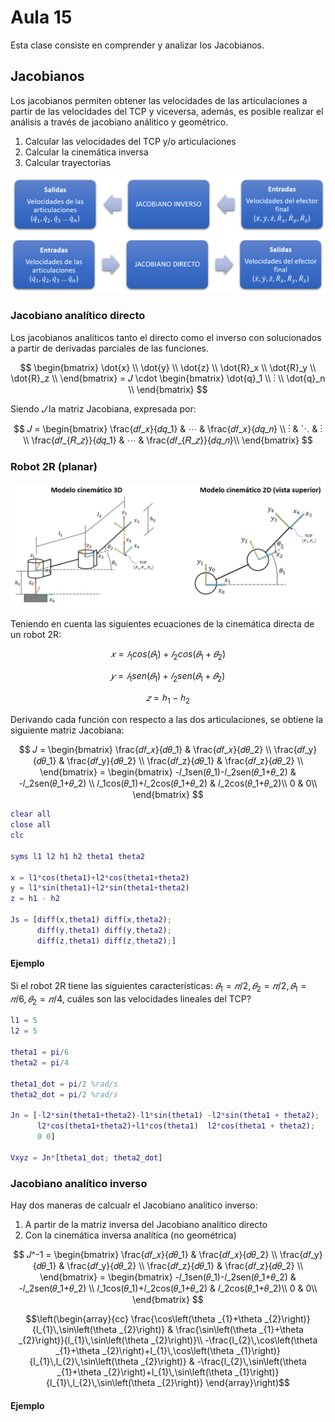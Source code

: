 <h1>Aula 15</h1>

Esta clase consiste en comprender y analizar los Jacobianos.

<h2>Jacobianos</h2>

Los jacobianos permiten obtener las velocidades de las articulaciones a partir de las velocidades del TCP y viceversa, además, es posible realizar el análisis a través de jacobiano análitico y geométrico.

1. Calcular las velocidades del TCP y/o articulaciones
2. Calcular la cinemática inversa
3. Calcular trayectorias

![Jacobianos](image.png)

<h3>Jacobiano analítico directo</h3>

Los jacobianos analíticos tanto el directo como el inverso con solucionados a partir de derivadas parciales de las funciones.

$$
\begin{bmatrix}
\dot{x} \\ 
\dot{y} \\ 
\dot{z} \\
\dot{R}_x \\
\dot{R}_y \\
\dot{R}_z \\ 
\end{bmatrix} = 𝐽 \cdot \begin{bmatrix}
\dot{q}_1 \\ 
⋮ \\ 
\dot{q}_n \\ 
\end{bmatrix}
$$

Siendo $𝐽$ la matriz Jacobiana, expresada por:

$$
𝐽 = \begin{bmatrix}
\frac{𝑑𝑓_𝑥}{𝑑𝑞_1} & ⋯ & \frac{𝑑𝑓_𝑥}{𝑑𝑞_𝑛} \\ 
⋮ & ⋱ & ⋮ \\ 
\frac{𝑑𝑓_{𝑅_𝑧}}{𝑑𝑞_1} & ⋯ & \frac{𝑑𝑓_{𝑅_𝑧}}{𝑑𝑞_𝑛}\\ 
\end{bmatrix} 
$$

<h3>Robot 2R (planar)</h3>

![2R 2D y 3D](image-1.png)

Teniendo en cuenta las siguientes ecuaciones de la cinemática directa de un robot 2R:

$$𝑥=𝑙_1cos⁡(𝜃_1)+𝑙_2cos⁡(𝜃_1+𝜃_2)$$

$$𝑦=𝑙_1sen⁡(𝜃_1)+𝑙_2sen⁡(𝜃_1+𝜃_2)$$

$$𝑧=ℎ_1−ℎ_2$$

Derivando cada función con respecto a las dos articulaciones, se obtiene la siguiente matriz Jacobiana:

$$
𝐽 = \begin{bmatrix}
\frac{𝑑𝑓_𝑥}{𝑑𝜃_1} & \frac{𝑑𝑓_𝑥}{𝑑𝜃_2} \\ 
\frac{𝑑𝑓_y}{𝑑𝜃_1} & \frac{𝑑𝑓_y}{𝑑𝜃_2} \\ 
\frac{𝑑𝑓_z}{𝑑𝜃_1} & \frac{𝑑𝑓_z}{𝑑𝜃_2} \\ 
\end{bmatrix} = \begin{bmatrix}
-𝑙_1sen⁡(𝜃_1)-𝑙_2sen⁡(𝜃_1+𝜃_2) & -𝑙_2sen(𝜃_1+𝜃_2) \\ 
𝑙_1cos(𝜃_1)+𝑙_2cos⁡(𝜃_1+𝜃_2) & 𝑙_2cos⁡(𝜃_1+𝜃_2)\\ 
0 & 0\\ 
\end{bmatrix} 
$$

```matlab
clear all
close all
clc

syms l1 l2 h1 h2 theta1 theta2

x = l1*cos(theta1)+l2*cos(theta1+theta2)
y = l1*sin(theta1)+l2*sin(theta1+theta2)
z = h1 - h2

Js = [diff(x,theta1) diff(x,theta2);
      diff(y,theta1) diff(y,theta2);
      diff(z,theta1) diff(z,theta2);]
```

<h4>Ejemplo</h4>

Si el robot 2R tiene las siguientes características: $𝜃_1=𝜋/2, 𝜃_2=𝜋/2, \dot{𝜃}_1=𝜋/6, \dot{𝜃}_2=𝜋/4$, cuáles son las velocidades lineales del TCP?

```matlab
l1 = 5
l2 = 5

theta1 = pi/6
theta2 = pi/4

theta1_dot = pi/2 %rad/s
theta2_dot = pi/2 %rad/s

Jn = [-l2*sin(theta1+theta2)-l1*sin(theta1) -l2*sin(theta1 + theta2);
      l2*cos(theta1+theta2)+l1*cos(theta1)  l2*cos(theta1 + theta2);
      0 0]

Vxyz = Jn*[theta1_dot; theta2_dot]
```

<h3>Jacobiano analítico inverso</h3>

Hay dos maneras de calcualr el Jacobiano analítico inverso:

1. A partir de la matriz inversa del Jacobiano analítico directo
2. Con la cinemática inversa analítica (no geométrica)

$$
𝐽^-1 = \begin{bmatrix}
\frac{𝑑𝑓_𝑥}{𝑑𝜃_1} & \frac{𝑑𝑓_𝑥}{𝑑𝜃_2} \\ 
\frac{𝑑𝑓_y}{𝑑𝜃_1} & \frac{𝑑𝑓_y}{𝑑𝜃_2} \\ 
\frac{𝑑𝑓_z}{𝑑𝜃_1} & \frac{𝑑𝑓_z}{𝑑𝜃_2} \\ 
\end{bmatrix} = \begin{bmatrix}
-𝑙_1sen⁡(𝜃_1)-𝑙_2sen⁡(𝜃_1+𝜃_2) & -𝑙_2sen(𝜃_1+𝜃_2) \\ 
𝑙_1cos(𝜃_1)+𝑙_2cos⁡(𝜃_1+𝜃_2) & 𝑙_2cos⁡(𝜃_1+𝜃_2)\\ 
0 & 0\\ 
\end{bmatrix} 
$$

$$\left(\begin{array}{cc} \frac{\cos\left(\theta _{1}+\theta _{2}\right)}{l_{1}\,\sin\left(\theta _{2}\right)} & \frac{\sin\left(\theta _{1}+\theta _{2}\right)}{l_{1}\,\sin\left(\theta _{2}\right)}\\ -\frac{l_{2}\,\cos\left(\theta _{1}+\theta _{2}\right)+l_{1}\,\cos\left(\theta _{1}\right)}{l_{1}\,l_{2}\,\sin\left(\theta _{2}\right)} & -\frac{l_{2}\,\sin\left(\theta _{1}+\theta _{2}\right)+l_{1}\,\sin\left(\theta _{1}\right)}{l_{1}\,l_{2}\,\sin\left(\theta _{2}\right)} \end{array}\right)$$

<h4>Ejemplo</h4>